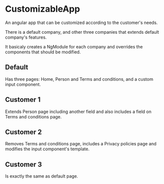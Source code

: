 # CustomizableApp

An angular app that can be customized according to the customer's needs.

There is a default company, and other three companies that extends default company's features.

It basicaly creates a NgModule for each company and overrides the components that should be modified.

## Default

Has three pages: Home, Person and Terms and conditions, and a custom input component.

## Customer 1

Extends Person page including another field and also includes a field on Terms and conditions page.

## Customer 2

Removes Terms and conditions page, includes a Privacy policies page and modifies the input component's template.

## Customer 3

Is exactly the same as default page.